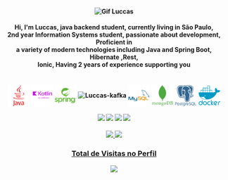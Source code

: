   <h4 align="center">
  <img align=""  height="340" alt="Gif Luccas" src="https://cdn.discordapp.com/attachments/908514004501164053/930186421094973440/68747470733a2f2f692e696d6775722e636f6d2f6f7432727461532e676966.gif">
  <h4 align="center">
  Hi, I'm Luccas, java backend student, currently living in São Paulo,
  <br> 
  2nd year Information Systems student, passionate about development, Proficient in 
  <br>   
  a variety of modern technologies including Java and Spring Boot, Hibernate ,Rest,
  <br>  
  Ionic, Having 2 years of experience supporting you
    
  <br>
  <br>

    
  <h4 align="center">
    
  <img align="center" alt="Luccas-java" height="50" width="50" src="https://github.com/devicons/devicon/blob/master/icons/java/java-plain-wordmark.svg">
  <img align="center" alt="Luccas-Kotlin" height="50" width="50" src="https://github.com/devicons/devicon/blob/master/icons/kotlin/kotlin-plain-wordmark.svg">
  <img align="center" alt="Luccas-spr" height="50" width="50" src="https://github.com/devicons/devicon/blob/master/icons/spring/spring-original-wordmark.svg">
    <img align="center" alt="Luccas-kafka" height="50" width="50" src="https://cdn.discordapp.com/attachments/908514004501164053/1022498027581218927/unknown.png">
  <img align="center" alt="Luccas-dba" height="50" width="50" src="https://github.com/devicons/devicon/blob/master/icons/mysql/mysql-original-wordmark.svg">
  <img align="center" alt="Luccas-dba" height="50" width="50" src="https://github.com/devicons/devicon/blob/master/icons/mongodb/mongodb-plain-wordmark.svg"> 
  <img align="center" alt="Luccas-dba" height="50" width="50" src="https://github.com/devicons/devicon/blob/master/icons/postgresql/postgresql-plain-wordmark.svg"> 
  <img align="center" alt="Luccas-docker" height="50" width="50" src="https://github.com/devicons/devicon/blob/master/icons/docker/docker-plain-wordmark.svg">
   
  
  <br>
  <br>
  <a href="https://www.instagram.com/luccaspnn" target="_blank"><img src="https://img.shields.io/badge/-Instagram-%23E4405F?style=for-the-badge&logo=instagram&logoColor=white" target="_blank"></a>
  <a href="https://www.linkedin.com/in/luccas-pereira-914455187/" target="_blank"><img src="https://img.shields.io/badge/-LinkedIn-%230077B5?style=for-the-badge&logo=linkedin&logoColor=white" target="_blank"></a>
 <a href="https://discord.gg/eNHEdP7a" target="_blank"><img src="https://img.shields.io/badge/Discord-7289DA?style=for-the-badge&logo=discord&logoColor=white" target="_blank"></a> 
 <a href = "mailto:luccas.lpn@gmail.com"><img src="https://img.shields.io/badge/-Gmail-%23333?style=for-the-badge&logo=gmail&logoColor=white" target="_blank"></a>
  <h4 align="center">
  <a href="https://github.com/LuccasLpn">
  <img height="180em" src="https://github-readme-stats.vercel.app/api?username=LuccasLpn&show_icons=true&theme=midnight-purple&include_all_commits=true&count_private=true"/>
  <img height="180em" src="https://github-readme-stats.vercel.app/api/top-langs/?username=LuccasLpn&&langs_count=7&theme=midnight-purple"/>
  <h3><p align="center">Total de Visitas no Perfil</p>
<p align="center">
    <img alingn="center" src="https://profile-counter.glitch.me/LuccasLpn/count.svg"/>
</p>
